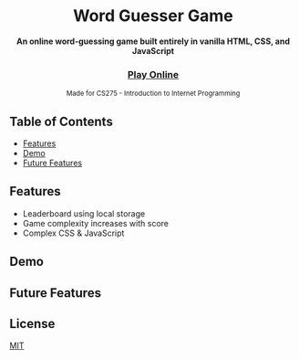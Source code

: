<div align="center">
  <h1>Word Guesser Game</h1>
</div>
<div align="center">
  <strong>An online word-guessing game built entirely in vanilla HTML, CSS, and JavaScript</strong>
</div>
<div align="center">
  <h3>
    <a href="https://averybuehler.github.io/CS275-Final-Project/" target="_blank">
      Play Online
    </a>
  </h3>
</div>
<div align="center">
  <sub>Made for CS275 - Introduction to Internet Programming</sub>
</div>

## Table of Contents
- [Features](#features)
- [Demo](#demo)
- [Future Features](#future-features)

## Features
- Leaderboard using local storage
- Game complexity increases with score
- Complex CSS & JavaScript

## Demo

## Future Features

## License
[MIT](https://tldrlegal.com/license/mit-license)
